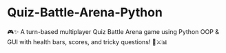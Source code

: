 # Quiz-Battle-Arena-Python
🎮✨ A turn-based multiplayer Quiz Battle Arena game using Python OOP &amp; GUI with health bars, scores, and tricky questions! 🧠⚔️📊
